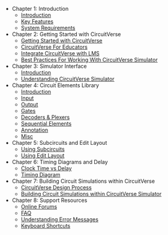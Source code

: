 
* Chapter 1: Introduction
    * [Introduction](/chapter1/1introduction.md)
    * [Key Features](/chapter1/2keyfeatures.md)
    * [System Requirements](/chapter1/3systemrequirments.md)
* Chapter 2: Getting Started with CircuitVerse
    * [Getting Started with CircuitVerse](/chapter2/1gettingstarted.md)
    * [CircuitVerse For Educators](/chapter2/2cvforeducators.md)
    * [Integrate CircuitVerse with LMS](/chapter2/3lmsintegration.md)
    * [Best Practices For Working With CircuitVerse Simulator](/chapter2/4bestpracticescv.md)
* Chapter 3: Simulator Interface
    * [Introduction](/chapter3/1introduction.md)
    * [Understanding CircuitVerse Simulator](/chapter3/2understandingcvsimulator.md)
* Chapter 4: Circuit Elements Library
    * [Introduction](/chapter4/1introduction.md)
    * [Input](/chapter4/2input.md)
    * [Output](/chapter4/3output.md)
    * [Gates](/chapter4/4gates.md)
    * [Decoders & Plexers](/chapter4/5muxandplex.md)
    * [Sequential Elements](/chapter4/6sequentialelements.md)
    * [Annotation](/chapter4/7annotation.md)
    * [Misc](/chapter4/8misc.md)
* Chapter 5: Subcircuits and Edit Layout
    * [Using Subcircuits](/chapter5/usingsubcircuits.md)
    * [Using Edit Layout](/chapter5/usingeditlayout.md)
* Chapter 6: Timing Diagrams and Delay
    * [Clock Time vs Delay](/chapter6/delayvsclock.md)
    * [Timing Diagram](/chapter6/timingdiagram.md)
* Chapter 7: Building Circuit Simulations within CircuitVerse
    * [CircuitVerse Design Process](/chapter7/1cvdesignprocess.md)
    * [Building Circuit Simulations within CircuitVerse Simulator](/chapter7/2buildwithcv.md)
* Chapter 8: Support Resources
    * [Online Forums](/chapter8/1onlineforums.md)
    * [FAQ](/chapter8/2cvfaq.md)
    * [Understanding Error Messages](/chapter8/3cverrormessages.md)
    * [Keyboard Shortcuts](/chapter8/4shortcuts.md)
